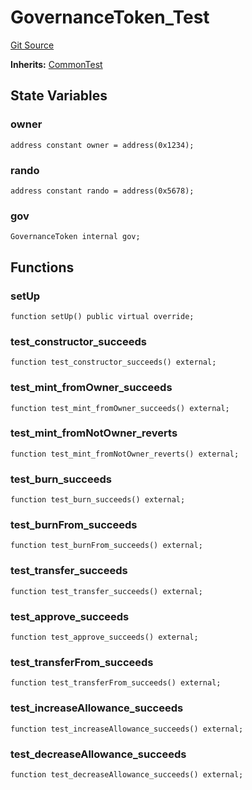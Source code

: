 # GovernanceToken_Test
[Git Source](https://github.com/ethereum-optimism/optimism/blob/f7b73857601914eeea6fc4c1ba46ae99ca744d97/contracts/test/GovernanceToken.t.sol)

**Inherits:**
[CommonTest](/contracts/test/CommonTest.t.sol/contract.CommonTest.md)


## State Variables
### owner

```solidity
address constant owner = address(0x1234);
```


### rando

```solidity
address constant rando = address(0x5678);
```


### gov

```solidity
GovernanceToken internal gov;
```


## Functions
### setUp


```solidity
function setUp() public virtual override;
```

### test_constructor_succeeds


```solidity
function test_constructor_succeeds() external;
```

### test_mint_fromOwner_succeeds


```solidity
function test_mint_fromOwner_succeeds() external;
```

### test_mint_fromNotOwner_reverts


```solidity
function test_mint_fromNotOwner_reverts() external;
```

### test_burn_succeeds


```solidity
function test_burn_succeeds() external;
```

### test_burnFrom_succeeds


```solidity
function test_burnFrom_succeeds() external;
```

### test_transfer_succeeds


```solidity
function test_transfer_succeeds() external;
```

### test_approve_succeeds


```solidity
function test_approve_succeeds() external;
```

### test_transferFrom_succeeds


```solidity
function test_transferFrom_succeeds() external;
```

### test_increaseAllowance_succeeds


```solidity
function test_increaseAllowance_succeeds() external;
```

### test_decreaseAllowance_succeeds


```solidity
function test_decreaseAllowance_succeeds() external;
```

